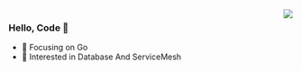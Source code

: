 <img align="right" src="https://github-readme-stats.vercel.app/api?username=zach030&show_icons=true&icon_color=CE1D2D&text_color=718096&bg_color=ffffff&hide_title=true" />

### Hello, Code 👋

- :orange_book: Focusing on Go
- :ram: Interested in Database And ServiceMesh
